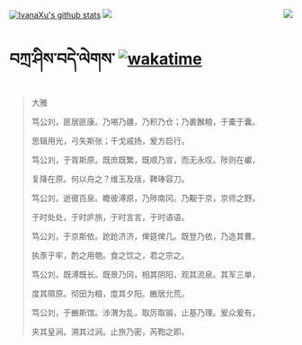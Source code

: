 [![IvanaXu's github stats](https://github-readme-stats.vercel.app/api?username=IvanaXu&show_icons=true&theme=vue-dark)](https://github.com/anuraghazra/github-readme-stats)
<img align="right" src="https://github-readme-stats.vercel.app/api/top-langs/?username=IvanaXu&langs_count=8&theme=graywhite" />
<img src="https://github-readme-stats.vercel.app/api/wakatime?username=IvanaXu&layout=compact&langs_count=8&theme=vue-dark&custom_title=Programming~Times/SinceJul.29.2021" />
# བཀྲ་ཤིས་བདེ་ལེགས་	[![wakatime](https://wakatime.com/badge/user/5043ee4a-e361-4607-9d47-d557f2005d05.svg)](https://wakatime.com/@5043ee4a-e361-4607-9d47-d557f2005d05)
> 大雅
> 
> 笃公刘，匪居匪康。乃埸乃疆，乃积乃仓；乃裹餱粮，于橐于囊。
> 
> 思辑用光，弓矢斯张；干戈戚扬，爰方启行。
> 
> 笃公刘，于胥斯原。既庶既繁，既顺乃宣，而无永叹。陟则在巘，
> 
> 复降在原。何以舟之？维玉及瑶，鞞琫容刀。
> 
> 笃公刘，逝彼百泉。瞻彼溥原，乃陟南冈。乃觏于京，京师之野。
> 
> 于时处处，于时庐旅，于时言言，于时语语。
> 
> 笃公刘，于京斯依。跄跄济济，俾筵俾几。既登乃依，乃造其曹。
> 
> 执豕于牢，酌之用匏。食之饮之，君之宗之。
> 
> 笃公刘，既溥既长。既景乃冈，相其阴阳，观其流泉。其军三单，
> 
> 度其隰原。彻田为粮，度其夕阳。豳居允荒。
> 
> 笃公刘，于豳斯馆。涉渭为乱，取厉取锻，止基乃理。爰众爰有，
> 
> 夹其皇涧。溯其过涧。止旅乃密，芮鞫之即。
>